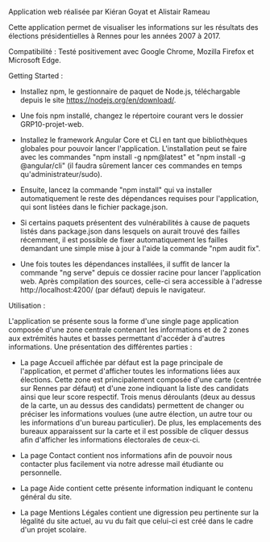 Application web réalisée par Kiéran Goyat et Alistair Rameau

Cette application permet de visualiser les informations sur les résultats des élections présidentielles à Rennes pour les années 2007 à 2017.

Compatibilité : Testé positivement avec Google Chrome, Mozilla Firefox et Microsoft Edge.

Getting Started :

- Installez npm, le gestionnaire de paquet de Node.js, téléchargable depuis le site https://nodejs.org/en/download/.

- Une fois npm installé, changez le répertoire courant vers le dossier GRP10-projet-web.

- Installez le framework Angular Core et CLI en tant que bibliothèques globales pour pouvoir lancer l'application. L'installation peut se faire avec les commandes "npm install -g npm@latest" et "npm install -g @angular/cli" (il faudra sûrement lancer ces commandes en temps qu'administrateur/sudo).  

- Ensuite, lancez la commande "npm install" qui va installer automatiquement le reste des dépendances requises pour l'application, qui sont listées dans le fichier package.json.

- Si certains paquets présentent des vulnérabilités à cause de paquets listés dans package.json dans lesquels on aurait trouvé des failles récemment, il est possible de fixer automatiquement les failles demandant une simple mise à jour à l'aide la commande "npm audit fix".

- Une fois toutes les dépendances installées, il suffit de lancer la commande "ng serve" depuis ce dossier racine pour lancer l'application web. Après compilation des sources, celle-ci sera accessible à l'adresse http://localhost:4200/ (par défaut) depuis le navigateur.

Utilisation :

L'application se présente sous la forme d'une single page application composée d'une zone centrale contenant les informations et de 2 zones aux extrémités hautes et basses permettant d'accéder à d'autres informations. Une présentation des différentes parties :

- La page Accueil affichée par défaut est la page principale de l'application, et permet d'afficher toutes les informations liées aux élections. Cette zone est principalement composée d'une carte (centrée sur Rennes par défaut) et d'une zone indiquant la liste des candidats ainsi que leur score respectif. Trois menus déroulants (deux au dessus de la carte, un au dessus des candidats) permettent de changer ou préciser les informations voulues (une autre élection, un autre tour ou les informations d'un bureau particulier). De plus, les emplacements des bureaux apparaissent sur la carte et il est possible de cliquer dessus afin d'afficher les informations électorales de ceux-ci. 

- La page Contact contient nos informations afin de pouvoir nous contacter plus facilement via notre adresse mail étudiante ou personnelle.

- La page Aide contient cette présente information indiquant le contenu général du site.

- La page Mentions Légales contient une digression peu pertinente sur la légalité du site actuel, au vu du fait que celui-ci est créé dans le cadre d'un projet scolaire.
